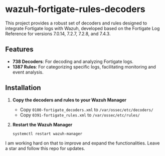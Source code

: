 # wazuh-fortigate-rules-decoders

This project provides a robust set of decoders and rules designed to integrate Fortigate logs with Wazuh, developed based on the Fortigate Log Reference for versions 7.0.14, 7.2.7, 7.2.8, and 7.4.3.

## Features

- **738 Decoders**: For decoding and analyzing Fortigate logs.
- **1387 Rules**: For categorizing specific logs, facilitating monitoring and event analysis.

## Installation

1. **Copy the decoders and rules to your Wazuh Manager**

   - Copy `0100-fortigate_decoders.xml` to `/var/ossec/etc/decoders/`
   - Copy `0391-fortigate_rules.xml` to `/var/ossec/etc/rules/`

2. **Restart the Wazuh Manager**

   ```bash
   systemctl restart wazuh-manager
   ```

I am working hard on that to improve and expand the functionalities. Leave a star and follow this repo for updates.
